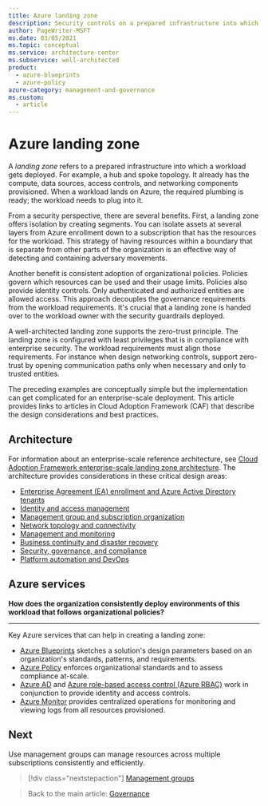 ```yaml
---
title: Azure landing zone
description: Security controls on a prepared infrastructure into which a workload can get deployed.
author: PageWriter-MSFT
ms.date: 03/05/2021
ms.topic: conceptual
ms.service: architecture-center
ms.subservice: well-architected
product: 
  - azure-blueprints
  - azure-policy
azure-category: management-and-governance
ms.custom:
  - article
---
```


# Azure landing zone

A _landing zone_ refers to a prepared infrastructure into which a workload gets deployed. For example, a hub and spoke topology. It already has the compute, data sources, access controls, and networking components provisioned. When a workload lands on Azure, the required plumbing is ready; the workload needs to plug into it.

From a security perspective, there are several benefits. First, a landing zone offers isolation by creating segments. You can isolate assets at several layers from Azure enrollment down to a subscription that has the resources for the workload. This strategy of having resources within a boundary that is separate from other parts of the organization is an effective way of detecting and containing adversary movements.

Another benefit is consistent adoption of organizational policies. Policies govern which resources can be used and their usage limits. Policies also provide identity controls. Only authenticated and authorized entities are allowed access. This approach decouples the governance requirements from the workload requirements. It's crucial that a landing zone is handed over to the workload owner with the security guardrails deployed.

A well-architected landing zone supports the zero-trust principle. The landing zone is configured with least privileges that is in compliance with enterprise security. The workload requirements must align those requirements. For instance when design networking controls, support zero-trust by opening communication paths only when necessary and only to trusted entities.

The preceding examples are conceptually simple but the implementation can get complicated for an enterprise-scale deployment. This article provides links to articles in Cloud Adoption Framework (CAF) that describe the design considerations and best practices.

## Architecture
For information about an enterprise-scale reference architecture, see [Cloud Adoption Framework enterprise-scale landing zone architecture](/azure/cloud-adoption-framework/ready/enterprise-scale/architecture). The architecture provides considerations in these critical design areas:
- [Enterprise Agreement (EA) enrollment and Azure Active Directory tenants](/azure/cloud-adoption-framework/ready/enterprise-enrollment-and-azure-ad-tenants.md)
- [Identity and access management](/azure/cloud-adoption-framework/ready/identity-and-access-management.md)
- [Management group and subscription organization](/azure/cloud-adoption-framework/ready/management-group-and-subscription-organization.md)
- [Network topology and connectivity](/azure/cloud-adoption-framework/ready/network-topology-and-connectivity.md)
- [Management and monitoring](/azure/cloud-adoption-framework/ready/management-and-monitoring.md)
- [Business continuity and disaster recovery](/azure/cloud-adoption-framework/ready/business-continuity-and-disaster-recovery.md)
- [Security, governance, and compliance](/azure/cloud-adoption-framework/ready/security-governance-and-compliance.md)
- [Platform automation and DevOps](/azure/cloud-adoption-framework/ready/platform-automation-and-devops.md)

## Azure services
**How does the organization consistently deploy environments of this workload that follows organizational policies?**
***

Key Azure services that can help in creating a landing zone:

- [Azure Blueprints](/azure/governance/blueprints/overview) sketches a solution's design parameters based on an organization's standards, patterns, and requirements.
- [Azure Policy](/azure/governance/policy/overview) enforces organizational standards and to assess compliance at-scale.
- [Azure AD](/services/active-directory/) and [Azure role-based access control (Azure RBAC)](/azure/role-based-access-control/overview) work in conjunction to provide identity and access controls.
- [Azure Monitor](/azure/active-directory/reports-monitoring/concept-activity-logs-azure-monitor) provides centralized operations for monitoring and viewing logs from all resources provisioned. 

## Next
Use management groups can manage resources across multiple subscriptions consistently and efficiently. 

> [!div class="nextstepaction"]
> [Management groups](design-management-groups.md)

> Back to the main article: [Governance](design-governance.md)